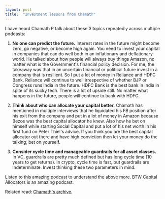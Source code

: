 ```yaml
---
layout: post
title:  "Investment lessons from Chamath"
---
```


I have heard Chamath P talk about these 3 topics repeatedly across multiple podcasts:

1. **No one can predict the future.** Interest rates in the future might become zero, go negative, or become high again. You need to invest your capital in companies that can do well both in an inflationary and deflationary world. He talked about how people will always buy things Amazon, no matter what is the Government's financial policy decision. For me, the takeaway was that in an uncertain financial or political future invest in a company that is resilient. So I put a lot of money in Reliance and HDFC Bank. Reliance will continue to well irrespective of whether BJP or Congress runs India in the future. HDFC Bank is the best bank in India in spite of its sucky tech. There is a lot of upside still. No matter what happens in the future, people will continue to bank with HDFC.

2. **Think about who can allocate your capital better.** Chamath has mentioned in multiple interviews that he liquidated his FB position after his exit from the company and put in a lot of money in Amazon because Bezos was the best capital allocator he knew. Also how he bet on himself while starting Social Capital and put a lot of his net worth in his first fund on Peter Thiel's advice. If you think you are the best capital allocator out there and have high conviction then let your money do the talking; bet on yourself.

3. **Consider cycle time and manageable guardrails for all asset classes.** In VC, guardrails are pretty much defined but has long cycle time (10 years to get returns). In crypto, cycle time is fast, but guardrails are indeterminate. Invest thinking these two parameters in mind.

Listen to [this amazing podcast](https://youtu.be/SwpNbT6G5Gs?t=2579) to understand the above more. BTW Capital Allocators is an amazing podcast.

Related read: [Chamath's archive](https://chamatharchive.com).
